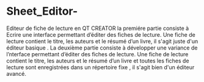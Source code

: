 # Sheet_Editor-
Editeur de fiche de lecture en QT CREATOR
la premiére partie consiste  à  Ecrire une interface permettant d’éditer des fiches de lecture. Une fiche de lecture contient le titre,
les auteurs et le résumé d’un livre, il s'agit juste  d'un éditeur basique . 
La deuxième partie consiste à   développer une variance de l’nterface permettant d’éditer des fiches de lecture.
Une fiche de lecture contient le titre, les auteurs et le résumé d’un livre et toutes les fiches de
lecture sont enregistrées dans un répertoire fixe , il s'agit bien d'un éditeur avancé.
